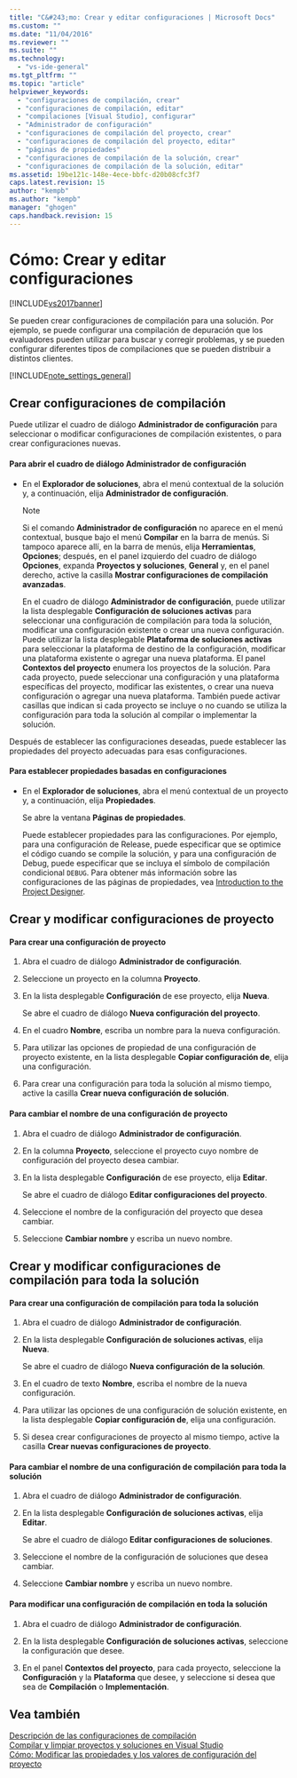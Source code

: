 ```yaml
---
title: "C&#243;mo: Crear y editar configuraciones | Microsoft Docs"
ms.custom: ""
ms.date: "11/04/2016"
ms.reviewer: ""
ms.suite: ""
ms.technology: 
  - "vs-ide-general"
ms.tgt_pltfrm: ""
ms.topic: "article"
helpviewer_keywords: 
  - "configuraciones de compilación, crear"
  - "configuraciones de compilación, editar"
  - "compilaciones [Visual Studio], configurar"
  - "Administrador de configuración"
  - "configuraciones de compilación del proyecto, crear"
  - "configuraciones de compilación del proyecto, editar"
  - "páginas de propiedades"
  - "configuraciones de compilación de la solución, crear"
  - "configuraciones de compilación de la solución, editar"
ms.assetid: 19be121c-148e-4ece-bbfc-d20b08cfc3f7
caps.latest.revision: 15
author: "kempb"
ms.author: "kempb"
manager: "ghogen"
caps.handback.revision: 15
---
```

# C&#243;mo: Crear y editar configuraciones
[!INCLUDE[vs2017banner](../code-quality/includes/vs2017banner.md)]

Se pueden crear configuraciones de compilación para una solución.  Por ejemplo, se puede configurar una compilación de depuración que los evaluadores pueden utilizar para buscar y corregir problemas, y se pueden configurar diferentes tipos de compilaciones que se pueden distribuir a distintos clientes.  
  
 [!INCLUDE[note_settings_general](../data-tools/includes/note_settings_general_md.md)]  
  
## Crear configuraciones de compilación  
 Puede utilizar el cuadro de diálogo **Administrador de configuración** para seleccionar o modificar configuraciones de compilación existentes, o para crear configuraciones nuevas.  
  
#### Para abrir el cuadro de diálogo Administrador de configuración  
  
-   En el **Explorador de soluciones**, abra el menú contextual de la solución y, a continuación, elija **Administrador de configuración**.  
  
    > [!NOTE]
    >  Si el comando **Administrador de configuración** no aparece en el menú contextual, busque bajo el menú **Compilar** en la barra de menús.  Si tampoco aparece allí, en la barra de menús, elija **Herramientas**, **Opciones**; después, en el panel izquierdo del cuadro de diálogo **Opciones**, expanda **Proyectos y soluciones**, **General** y, en el panel derecho, active la casilla **Mostrar configuraciones de compilación avanzadas**.  
  
     En el cuadro de diálogo **Administrador de configuración**, puede utilizar la lista desplegable **Configuración de soluciones activas** para seleccionar una configuración de compilación para toda la solución, modificar una configuración existente o crear una nueva configuración.  Puede utilizar la lista desplegable **Plataforma de soluciones activas** para seleccionar la plataforma de destino de la configuración, modificar una plataforma existente o agregar una nueva plataforma.  El panel **Contextos del proyecto** enumera los proyectos de la solución.  Para cada proyecto, puede seleccionar una configuración y una plataforma específicas del proyecto, modificar las existentes, o crear una nueva configuración o agregar una nueva plataforma.  También puede activar casillas que indican si cada proyecto se incluye o no cuando se utiliza la configuración para toda la solución al compilar o implementar la solución.  
  
 Después de establecer las configuraciones deseadas, puede establecer las propiedades del proyecto adecuadas para esas configuraciones.  
  
#### Para establecer propiedades basadas en configuraciones  
  
-   En el **Explorador de soluciones**, abra el menú contextual de un proyecto y, a continuación, elija **Propiedades**.  
  
     Se abre la ventana **Páginas de propiedades**.  
  
     Puede establecer propiedades para las configuraciones.  Por ejemplo, para una configuración de Release, puede especificar que se optimice el código cuando se compile la solución, y para una configuración de Debug, puede especificar que se incluya el símbolo de compilación condicional `DEBUG`.  Para obtener más información sobre las configuraciones de las páginas de propiedades, vea [Introduction to the Project Designer](http://msdn.microsoft.com/es-es/898dd854-c98d-430c-ba1b-a913ce3c73d7).  
  
## Crear y modificar configuraciones de proyecto  
  
#### Para crear una configuración de proyecto  
  
1.  Abra el cuadro de diálogo **Administrador de configuración**.  
  
2.  Seleccione un proyecto en la columna **Proyecto**.  
  
3.  En la lista desplegable **Configuración** de ese proyecto, elija **Nueva**.  
  
     Se abre el cuadro de diálogo **Nueva configuración del proyecto**.  
  
4.  En el cuadro **Nombre**, escriba un nombre para la nueva configuración.  
  
5.  Para utilizar las opciones de propiedad de una configuración de proyecto existente, en la lista desplegable **Copiar configuración de**, elija una configuración.  
  
6.  Para crear una configuración para toda la solución al mismo tiempo, active la casilla **Crear nueva configuración de solución**.  
  
#### Para cambiar el nombre de una configuración de proyecto  
  
1.  Abra el cuadro de diálogo **Administrador de configuración**.  
  
2.  En la columna **Proyecto**, seleccione el proyecto cuyo nombre de configuración del proyecto desea cambiar.  
  
3.  En la lista desplegable **Configuración** de ese proyecto, elija **Editar**.  
  
     Se abre el cuadro de diálogo **Editar configuraciones del proyecto**.  
  
4.  Seleccione el nombre de la configuración del proyecto que desea cambiar.  
  
5.  Seleccione **Cambiar nombre** y escriba un nuevo nombre.  
  
## Crear y modificar configuraciones de compilación para toda la solución  
  
#### Para crear una configuración de compilación para toda la solución  
  
1.  Abra el cuadro de diálogo **Administrador de configuración**.  
  
2.  En la lista desplegable **Configuración de soluciones activas**, elija **Nueva**.  
  
     Se abre el cuadro de diálogo **Nueva configuración de la solución**.  
  
3.  En el cuadro de texto **Nombre**, escriba el nombre de la nueva configuración.  
  
4.  Para utilizar las opciones de una configuración de solución existente, en la lista desplegable **Copiar configuración de**, elija una configuración.  
  
5.  Si desea crear configuraciones de proyecto al mismo tiempo, active la casilla **Crear nuevas configuraciones de proyecto**.  
  
#### Para cambiar el nombre de una configuración de compilación para toda la solución  
  
1.  Abra el cuadro de diálogo **Administrador de configuración**.  
  
2.  En la lista desplegable **Configuración de soluciones activas**, elija **Editar**.  
  
     Se abre el cuadro de diálogo **Editar configuraciones de soluciones**.  
  
3.  Seleccione el nombre de la configuración de soluciones que desea cambiar.  
  
4.  Seleccione **Cambiar nombre** y escriba un nuevo nombre.  
  
#### Para modificar una configuración de compilación en toda la solución  
  
1.  Abra el cuadro de diálogo **Administrador de configuración**.  
  
2.  En la lista desplegable **Configuración de soluciones activas**, seleccione la configuración que desee.  
  
3.  En el panel **Contextos del proyecto**, para cada proyecto, seleccione la **Configuración** y la **Plataforma** que desee, y seleccione si desea que sea de **Compilación** o **Implementación**.  
  
## Vea también  
 [Descripción de las configuraciones de compilación](../ide/understanding-build-configurations.md)   
 [Compilar y limpiar proyectos y soluciones en Visual Studio](../ide/building-and-cleaning-projects-and-solutions-in-visual-studio.md)   
 [Cómo: Modificar las propiedades y los valores de configuración del proyecto](http://msdn.microsoft.com/es-es/e7184bc5-2f2b-4b4f-aa9a-3ecfcbc48b67)